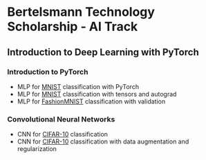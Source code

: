 # Bertelsmann Technology Scholarship - AI Track

## Introduction to Deep Learning with PyTorch

### Introduction to PyTorch

* MLP for [MNIST](http://yann.lecun.com/exdb/mnist/) classification with PyTorch
* MLP for [MNIST](http://yann.lecun.com/exdb/mnist/) classification with tensors and autograd
* MLP for [FashionMNIST](https://github.com/zalandoresearch/fashion-mnist) classification with validation

### Convolutional Neural Networks

* CNN for [CIFAR-10](https://www.cs.toronto.edu/~kriz/cifar.html) classification
* CNN for [CIFAR-10](https://www.cs.toronto.edu/~kriz/cifar.html) classification with data augmentation and regularization
